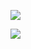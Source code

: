 ![](http://www.mathtype.cn/WebSource/mathtype/news/old/uploads/images/support/shiyong-kuaijiejian-2.png)

![](http://www.mathtype.cn/WebSource/mathtype/news/old/uploads/images/support/shiyong-kuaijiejian-3.png)

